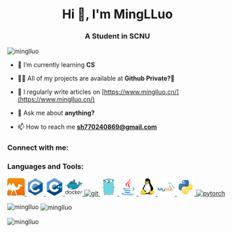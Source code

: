 <!--
**MingLLuo/MingLLuo** is a ✨ _special_ ✨ repository because its `README.md` (this file) appears on your GitHub profile.

Here are some ideas to get you started:

- 🔭 I’m currently studying on SCNU
- 🌱 I’m currently learning CS
- 💬 Ask me about any thing
-->
<h1 align="center">Hi 👋, I'm MingLLuo</h1>
<h3 align="center">A Student in SCNU</h3>

<p align="left"> <img src="https://komarev.com/ghpvc/?username=minglluo&label=Profile%20views&color=0e75b6&style=flat" alt="minglluo" /> </p>

- 🌱 I’m currently learning **CS**

- 👨‍💻 All of my projects are available at **Github Private?🥲**

- 📝 I regularly write articles on [https://www.minglluo.cn/](https://www.minglluo.cn/)

- 💬 Ask me about **anything?**

- 📫 How to reach me **sh770240869@gmail.com**

<h3 align="left">Connect with me:</h3>
<p align="left">
</p>

<h3 align="left">Languages and Tools:</h3>

<p align="left"> <a href="https://ocaml.org/" target="_blank" rel="noreferrer"> <img src="https://raw.githubusercontent.com/ocaml/ocaml-logo/master/Colour/SVG/colour-icon.svg" alt="ocaml" width="40" height="40"/> </a> <a href="https://www.cprogramming.com/" target="_blank" rel="noreferrer"> <img src="https://raw.githubusercontent.com/devicons/devicon/master/icons/c/c-original.svg" alt="c" width="40" height="40"/> </a> <a href="https://www.w3schools.com/cpp/" target="_blank" rel="noreferrer"> <img src="https://raw.githubusercontent.com/devicons/devicon/master/icons/cplusplus/cplusplus-original.svg" alt="cplusplus" width="40" height="40"/> </a> <a href="https://www.docker.com/" target="_blank" rel="noreferrer"> <img src="https://raw.githubusercontent.com/devicons/devicon/master/icons/docker/docker-original-wordmark.svg" alt="docker" width="40" height="40"/> </a> <a href="https://git-scm.com/" target="_blank" rel="noreferrer"> <img src="https://www.vectorlogo.zone/logos/git-scm/git-scm-icon.svg" alt="git" width="40" height="40"/> </a> <a href="https://golang.org" target="_blank" rel="noreferrer"> <img src="https://raw.githubusercontent.com/devicons/devicon/master/icons/go/go-original.svg" alt="go" width="40" height="40"/> </a> <a href="https://www.java.com" target="_blank" rel="noreferrer"> <img src="https://raw.githubusercontent.com/devicons/devicon/master/icons/java/java-original.svg" alt="java" width="40" height="40"/> </a> <a href="https://www.linux.org/" target="_blank" rel="noreferrer"> <img src="https://raw.githubusercontent.com/devicons/devicon/master/icons/linux/linux-original.svg" alt="linux" width="40" height="40"/> </a> <a href="https://www.mysql.com/" target="_blank" rel="noreferrer"> <img src="https://raw.githubusercontent.com/devicons/devicon/master/icons/mysql/mysql-original-wordmark.svg" alt="mysql" width="40" height="40"/> </a> <a href="https://www.python.org" target="_blank" rel="noreferrer"> <img src="https://raw.githubusercontent.com/devicons/devicon/master/icons/python/python-original.svg" alt="python" width="40" height="40"/> </a> <a href="https://pytorch.org/" target="_blank" rel="noreferrer"> <img src="https://www.vectorlogo.zone/logos/pytorch/pytorch-icon.svg" alt="pytorch" width="40" height="40"/> </a> </p>

<p><img align="left" src="https://minglluo-readme.vercel.app/api/top-langs?username=minglluo&show_icons=true&locale=en&layout=compact" alt="minglluo" /></p>

<p>&nbsp;<img align="center" src="https://minglluo-readme.vercel.app/api?username=minglluo&show_icons=true&locale=en" alt="minglluo" /></p>

<p><img align="center" src="https://github-readme-streak-stats.herokuapp.com/?user=minglluo&" alt="minglluo" /></p>

